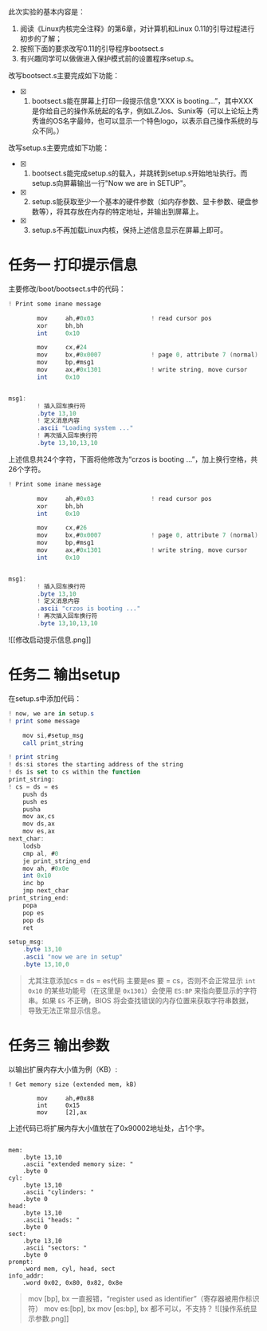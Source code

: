 此次实验的基本内容是：

1. 阅读《Linux内核完全注释》的第6章，对计算机和Linux 0.11的引导过程进行初步的了解；
2. 按照下面的要求改写0.11的引导程序bootsect.s
3. 有兴趣同学可以做做进入保护模式前的设置程序setup.s。

改写bootsect.s主要完成如下功能：

- [x] 1. bootsect.s能在屏幕上打印一段提示信息“XXX is booting...”，其中XXX是你给自己的操作系统起的名字，例如LZJos、Sunix等（可以上论坛上秀秀谁的OS名字最帅，也可以显示一个特色logo，以表示自己操作系统的与众不同。）

改写setup.s主要完成如下功能：

- [x] 1. bootsect.s能完成setup.s的载入，并跳转到setup.s开始地址执行。而setup.s向屏幕输出一行"Now we are in SETUP"。
- [x] 2. setup.s能获取至少一个基本的硬件参数（如内存参数、显卡参数、硬盘参数等），将其存放在内存的特定地址，并输出到屏幕上。
- [x] 3. setup.s不再加载Linux内核，保持上述信息显示在屏幕上即可。
# 任务一 打印提示信息
主要修改/boot/bootsect.s中的代码：
```as
! Print some inane message

        mov     ah,#0x03                ! read cursor pos
        xor     bh,bh
        int     0x10

        mov     cx,#24
        mov     bx,#0x0007              ! page 0, attribute 7 (normal)
        mov     bp,#msg1
        mov     ax,#0x1301              ! write string, move cursor
        int     0x10


msg1:
        ! 插入回车换行符
        .byte 13,10
        ! 定义消息内容
        .ascii "Loading system ..."
        ! 再次插入回车换行符
        .byte 13,10,13,10
```

上述信息共24个字符，下面将他修改为“crzos is booting ...”，加上换行空格，共26个字符。

```as
! Print some inane message

        mov     ah,#0x03                ! read cursor pos
        xor     bh,bh
        int     0x10

        mov     cx,#26
        mov     bx,#0x0007              ! page 0, attribute 7 (normal)
        mov     bp,#msg1
        mov     ax,#0x1301              ! write string, move cursor
        int     0x10


msg1:
        ! 插入回车换行符
        .byte 13,10
        ! 定义消息内容
        .ascii "crzos is booting ..."
        ! 再次插入回车换行符
        .byte 13,10,13,10
```
![[修改启动提示信息.png]]

# 任务二 输出setup
在setup.s中添加代码：
```as
! now, we are in setup.s
! print some message

	mov si,#setup_msg
	call print_string

! print string
! ds:si stores the starting address of the string
! ds is set to cs within the function
print_string:
! cs = ds = es
	push ds
	push es
	pusha
	mov	ax,cs
	mov ds,ax
	mov	es,ax
next_char:
	lodsb
	cmp al, #0
	je print_string_end
	mov ah, #0x0e
	int 0x10
	inc bp
	jmp next_char
print_string_end:
	popa
	pop es
	pop ds
	ret

setup_msg:
	.byte 13,10
	.ascii "now we are in setup"
	.byte 13,10,0
```

> 尤其注意添加cs = ds = es代码
> 主要是es 要 = cs，否则不会正常显示
> `int 0x10` 的某些功能号（在这里是 `0x1301`）会使用 `ES:BP` 来指向要显示的字符串。如果 `ES` 不正确，BIOS 将会查找错误的内存位置来获取字符串数据，导致无法正常显示信息。

# 任务三 输出参数
以输出扩展内存大小值为例（KB）:
```
! Get memory size (extended mem, kB)

        mov     ah,#0x88
        int     0x15
        mov     [2],ax

```
上述代码已将扩展内存大小值放在了0x90002地址处，占1个字。


```

mem:
	.byte 13,10
	.ascii "extended memory size: "
	.byte 0
cyl:
	.byte 13,10
	.ascii "cylinders: "
	.byte 0
head:
	.byte 13,10
	.ascii "heads: "
	.byte 0
sect:
	.byte 13,10
	.ascii "sectors: "
	.byte 0
prompt:
	.word mem, cyl, head, sect
info_addr:
	.word 0x02, 0x80, 0x82, 0x8e
```

> mov [bp], bx 一直报错，“register used as identifier”（寄存器被用作标识符）
> mov es:[bp], bx
> mov [es:bp], bx
> 都不可以，不支持？
![[操作系统显示参数.png]]

